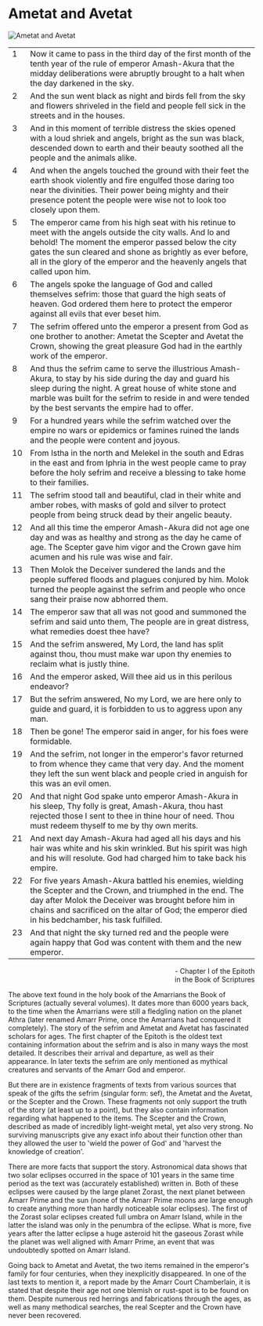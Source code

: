 # Ametat and Avetat

![Ametat and Avetat](images/ecli.jpg)
<table border="0" cellpadding="4">
	<tbody>
		<tr>
			<td valign="Top">
				1</td>
			<td valign="Top">
				Now it came to pass in the third day of the first month of the tenth year of the rule of emperor Amash-Akura that the midday deliberations were abruptly brought to a halt when the day darkened in the sky.</td>
		</tr>
		<tr>
		</tr>
		<tr>
			<td valign="Top">
				2</td>
			<td valign="Top">
				And the sun went black as night and birds fell from the sky and flowers shriveled in the field and people fell sick in the streets and in the houses.</td>
		</tr>
		<tr>
		</tr>
		<tr>
			<td valign="Top">
				3</td>
			<td valign="Top">
				And in this moment of terrible distress the skies opened with a loud shriek and angels, bright as the sun was black, descended down to earth and their beauty soothed all the people and the animals alike.</td>
		</tr>
		<tr>
		</tr>
		<tr>
			<td valign="Top">
				4</td>
			<td valign="Top">
				And when the angels touched the ground with their feet the earth shook violently and fire engulfed those daring too near the divinities. Their power being mighty and their presence potent the people were wise not to look too closely upon them.</td>
		</tr>
		<tr>
		</tr>
		<tr>
			<td valign="Top">
				5</td>
			<td valign="Top">
				The emperor came from his high seat with his retinue to meet with the angels outside the city walls. And lo and behold! The moment the emperor passed below the city gates the sun cleared and shone as brightly as ever before, all in the glory of the emperor and the heavenly angels that called upon him.</td>
		</tr>
		<tr>
		</tr>
		<tr>
			<td valign="Top">
				6</td>
			<td valign="Top">
				The angels spoke the language of God and called themselves sefrim: those that guard the high seats of heaven. God ordered them here to protect the emperor against all evils that ever beset him.</td>
		</tr>
		<tr>
		</tr>
		<tr>
			<td valign="Top">
				7</td>
			<td valign="Top">
				The sefrim offered unto the emperor a present from God as one brother to another: Ametat the Scepter and Avetat the Crown, showing the great pleasure God had in the earthly work of the emperor.</td>
		</tr>
		<tr>
		</tr>
		<tr>
			<td valign="Top">
				8</td>
			<td valign="Top">
				And thus the sefrim came to serve the illustrious Amash-Akura, to stay by his side during the day and guard his sleep during the night. A great house of white stone and marble was built for the sefrim to reside in and were tended by the best servants the empire had to offer.</td>
		</tr>
		<tr>
		</tr>
		<tr>
			<td valign="Top">
				9</td>
			<td valign="Top">
				For a hundred years while the sefrim watched over the empire no wars or epidemics or famines ruined the lands and the people were content and joyous.</td>
		</tr>
		<tr>
		</tr>
		<tr>
			<td valign="Top">
				10</td>
			<td valign="Top">
				From Istha in the north and Melekel in the south and Edras in the east and from Iphria in the west people came to pray before the holy sefrim and receive a blessing to take home to their families.</td>
		</tr>
		<tr>
		</tr>
		<tr>
			<td valign="Top">
				11</td>
			<td valign="Top">
				The sefrim stood tall and beautiful, clad in their white and amber robes, with masks of gold and silver to protect people from being struck dead by their angelic beauty.</td>
		</tr>
		<tr>
		</tr>
		<tr>
			<td valign="Top">
				12</td>
			<td valign="Top">
				And all this time the emperor Amash-Akura did not age one day and was as healthy and strong as the day he came of age. The Scepter gave him vigor and the Crown gave him acumen and his rule was wise and fair.</td>
		</tr>
		<tr>
		</tr>
		<tr>
			<td valign="Top">
				13</td>
			<td valign="Top">
				Then Molok the Deceiver sundered the lands and the people suffered floods and plagues conjured by him. Molok turned the people against the sefrim and people who once sang their praise now abhorred them.</td>
		</tr>
		<tr>
		</tr>
		<tr>
			<td valign="Top">
				14</td>
			<td valign="Top">
				The emperor saw that all was not good and summoned the sefrim and said unto them, The people are in great distress, what remedies doest thee have?</td>
		</tr>
		<tr>
		</tr>
		<tr>
			<td valign="Top">
				15</td>
			<td valign="Top">
				And the sefrim answered, My Lord, the land has split against thou, thou must make war upon thy enemies to reclaim what is justly thine.</td>
		</tr>
		<tr>
		</tr>
		<tr>
			<td valign="Top">
				16</td>
			<td valign="Top">
				And the emperor asked, Will thee aid us in this perilous endeavor?</td>
		</tr>
		<tr>
		</tr>
		<tr>
			<td valign="Top">
				17</td>
			<td valign="Top">
				But the sefrim answered, No my Lord, we are here only to guide and guard, it is forbidden to us to aggress upon any man.</td>
		</tr>
		<tr>
		</tr>
		<tr>
			<td valign="Top">
				18</td>
			<td valign="Top">
				Then be gone! The emperor said in anger, for his foes were formidable.</td>
		</tr>
		<tr>
		</tr>
		<tr>
			<td valign="Top">
				19</td>
			<td valign="Top">
				And the sefrim, not longer in the emperor's favor returned to from whence they came that very day. And the moment they left the sun went black and people cried in anguish for this was an evil omen.</td>
		</tr>
		<tr>
		</tr>
		<tr>
			<td valign="Top">
				20</td>
			<td valign="Top">
				And that night God spake unto emperor Amash-Akura in his sleep, Thy folly is great, Amash-Akura, thou hast rejected those I sent to thee in thine hour of need. Thou must redeem thyself to me by thy own merits.</td>
		</tr>
		<tr>
		</tr>
		<tr>
			<td valign="Top">
				21</td>
			<td valign="Top">
				And next day Amash-Akura had aged all his days and his hair was white and his skin wrinkled. But his spirit was high and his will resolute. God had charged him to take back his empire.</td>
		</tr>
		<tr>
		</tr>
		<tr>
			<td valign="Top">
				22</td>
			<td valign="Top">
				For five years Amash-Akura battled his enemies, wielding the Scepter and the Crown, and triumphed in the end. The day after Molok the Deceiver was brought before him in chains and sacrificed on the altar of God; the emperor died in his bedchamber, his task fulfilled.</td>
		</tr>
		<tr>
		</tr>
		<tr>
			<td valign="Top">
				23</td>
			<td valign="Top">
				And that night the sky turned red and the people were again happy that God was content with them and the new emperor.</td>
		</tr>
		<tr>
		</tr>
	</tbody>
</table>
<p align="right">
	- Chapter I of the Epitoth<br>
	in the Book of Scriptures</p>
<p>
	The above text found in the holy book of the Amarrians the Book of Scriptures (actually several volumes). It dates more than 6000 years back, to the time when the Amarrians were still a fledgling nation on the planet Athra (later renamed Amarr Prime, once the Amarrians had conquered it completely). The story of the sefrim and Ametat and Avetat has fascinated scholars for ages. The first chapter of the Epitoth is the oldest text containing information about the sefrim and is also in many ways the most detailed. It describes their arrival and departure, as well as their appearance. In later texts the sefrim are only mentioned as mythical creatures and servants of the Amarr God and emperor.</p>
<p>
	But there are in existence fragments of texts from various sources that speak of the gifts the sefrim (singular form: sef), the Ametat and the Avetat, or the Scepter and the Crown. These fragments not only support the truth of the story (at least up to a point), but they also contain information regarding what happened to the items. The Scepter and the Crown, described as made of incredibly light-weight metal, yet also very strong. No surviving manuscripts give any exact info about their function other than they allowed the user to 'wield the power of God' and 'harvest the knowledge of creation'.</p>
<p>
	There are more facts that support the story. Astronomical data shows that two solar eclipses occurred in the space of 101 years in the same time period as the text was (accurately established) written in. Both of these eclipses were caused by the large planet Zorast, the next planet between Amarr Prime and the sun (none of the Amarr Prime moons are large enough to create anything more than hardly noticeable solar eclipses). The first of the Zorast solar eclipses created full umbra on Amarr Island, while in the latter the island was only in the penumbra of the eclipse. What is more, five years after the latter eclipse a huge asteroid hit the gaseous Zorast while the planet was well aligned with Amarr Prime, an event that was undoubtedly spotted on Amarr Island.</p>
<p>
	Going back to Ametat and Avetat, the two items remained in the emperor's family for four centuries, when they inexplicitly disappeared. In one of the last texts to mention it, a report made by the Amarr Court Chamberlain, it is stated that despite their age not one blemish or rust-spot is to be found on them. Despite numerous red herrings and fabrications through the ages, as well as many methodical searches, the real Scepter and the Crown have never been recovered.</p>

                            
                        
